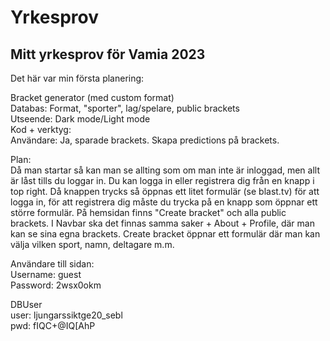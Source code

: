 # Yrkesprov
## Mitt yrkesprov för Vamia 2023

Det här var min första planering:

Bracket generator (med custom format)<br />
  Databas: Format, "sporter", lag/spelare, public brackets <br />
  Utseende: Dark mode/Light mode<br />
  Kod + verktyg: <br />
  Användare: Ja, sparade brackets. Skapa predictions på brackets.<br />

Plan:<br />
 Då man startar så kan man se allting som om man inte är inloggad, men allt är låst 
 tills du loggar in. Du kan logga in eller registrera dig från en knapp i top right. 
 Då knappen trycks så öppnas ett litet formulär (se blast.tv) för att logga in, för 
 att registrera dig måste du trycka på en knapp som öppnar ett större formulär. På 
 hemsidan finns "Create bracket" och alla public brackets. I Navbar ska det finnas 
 samma saker + About + Profile, där man kan se sina egna brackets. Create bracket 
 öppnar ett formulär där man kan välja vilken sport, namn, deltagare m.m. 

Användare till sidan:<br />
Username: guest<br />
Password: 2wsx0okm<br />

DBUser<br />
user: ljungarssiktge20_sebl<br />
pwd: fIQC+@IQ[AhP<br />

